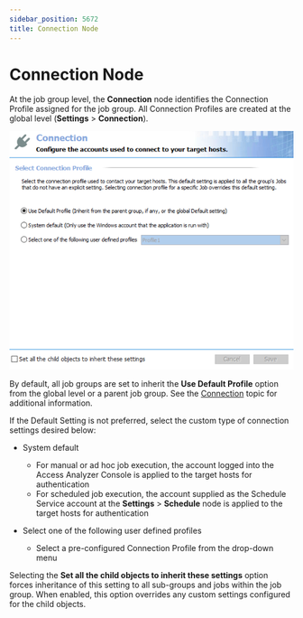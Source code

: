 ```yaml
---
sidebar_position: 5672
title: Connection Node
---
```


# Connection Node

At the job group level, the **Connection** node identifies the Connection Profile assigned for the job group. All Connection Profiles are created at the global level (**Settings** > **Connection**).

![Job Group Connection Settings](../../../../../../../static/images/AccessAnalyzer_12.0/Content/Resources/Images/EnterpriseAuditor/Admin/Jobs/Group/Connection.png "Job Group Connection Settings")

By default, all job groups are set to inherit the **Use Default Profile** option from the global level or a parent job group. See the [Connection](../../Settings/Connection/Overview "Connection") topic for additional information.

If the Default Setting is not preferred, select the custom type of connection settings desired below:

* System default

  * For manual or ad hoc job execution, the account logged into the Access Analyzer Console is applied to the target hosts for authentication
  * For scheduled job execution, the account supplied as the Schedule Service account at the **Settings** > **Schedule** node is applied to the target hosts for authentication
* Select one of the following user defined profiles

  * Select a pre-configured Connection Profile from the drop-down menu

Selecting the **Set all the child objects to inherit these settings** option forces inheritance of this setting to all sub-groups and jobs within the job group. When enabled, this option overrides any custom settings configured for the child objects.